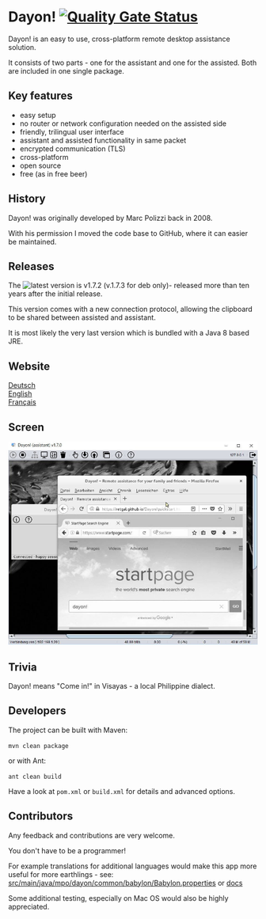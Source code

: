 # Dayon! [![Quality Gate Status](https://sonarcloud.io/api/project_badges/measure?project=RetGal_Dayon&metric=alert_status)](https://sonarcloud.io/dashboard?id=RetGal_Dayon)
Dayon! is an easy to use, cross-platform remote desktop assistance solution.

It consists of two parts - one for the assistant and one for the assisted. Both are included in one single package.

## Key features

- easy setup
- no router or network configuration needed on the assisted side
- friendly, trilingual user interface
- assistant and assisted functionality in same packet
- encrypted communication (TLS)
- cross-platform
- open source
- free (as in free beer)

## History

Dayon! was originally developed by Marc Polizzi back in 2008.

With his permission I moved the code base to GitHub, where it can easier be maintained.

## Releases

The ![latest version](https://github.com/RetGal/Dayon/releases) is v1.7.2 (v.1.7.3 for deb only)- released more than ten years after the initial release.

This version comes with a new connection protocol, allowing the clipboard to be shared between assisted and assistant.

It is most likely the very last version which is bundled with a Java 8 based JRE.

## Website

[Deutsch](https://retgal.github.io/Dayon/de_index.html)<br>
[English](https://retgal.github.io/Dayon/index.html)<br>
[Français](https://retgal.github.io/Dayon/fr_index.html)

## Screen

![Assistant connected](/docs/assistant_connected.jpg?raw=true "Assistant connected")

## Trivia

Dayon! means "Come in!" in Visayas - a local Philippine dialect. 

## Developers

The project can be built with Maven:

``mvn clean package``

or with Ant:

``ant clean build``

Have a look at ``pom.xml`` or ``build.xml`` for details and advanced options.
 
## Contributors
 
Any feedback and contributions are very welcome. 

You don't have to be a programmer!

For example translations for additional languages would make this app more useful for more earthlings - see: [src/main/java/mpo/dayon/common/babylon/Babylon.properties](https://github.com/RetGal/Dayon/blob/master/src/main/java/mpo/dayon/common/babylon/Babylon.properties) or [docs](https://github.com/RetGal/Dayon/tree/master/docs)

Some additional testing, especially on Mac OS would also be highly appreciated.

 
